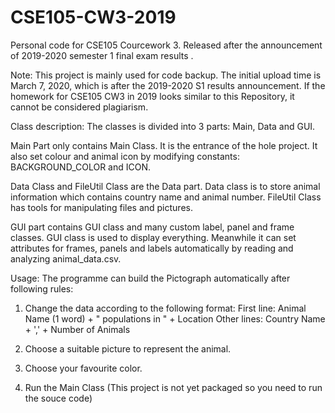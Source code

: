 # CSE105-CW3-2019
Personal code for CSE105 Courcework 3. Released after the announcement of 2019-2020 semester 1 final exam results . 

Note:
This project is mainly used for code backup.
The initial upload time is March 7, 2020, which is after the 2019-2020 S1 results announcement. If the homework for CSE105 CW3 in 2019 looks similar to this Repository, it cannot be considered plagiarism.


Class description:
The classes is divided into 3 parts: Main, Data and GUI.

Main Part only contains Main Class. It is the entrance of the hole project. It also set colour and animal icon by modifying constants: BACKGROUND_COLOR and ICON.

Data Class and FileUtil Class are the Data part. Data class is to store animal information which contains country name and animal number. FileUtil Class has tools for manipulating files and pictures. 

GUI part contains GUI class and many custom label, panel and frame classes. GUI class is used to display everything. Meanwhile it can set attributes for frames, panels and labels automatically by reading and analyzing animal_data.csv.


Usage:
The programme can build the Pictograph automatically after following rules:

1. Change the data according to the following format:
   First line: Animal Name (1 word) + " populations in " + Location
   Other lines: Country Name + ',' + Number of Animals

2. Choose a suitable picture to represent the animal.

3. Choose your favourite color.

4. Run the Main Class (This project is not yet packaged so you need to run the souce code)
